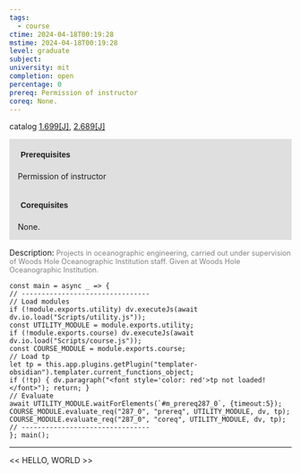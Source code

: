 ```yaml
---
tags:
  - course
ctime: 2024-04-18T00:19:28
mstime: 2024-04-18T00:19:28
level: graduate
subject: 
university: mit
completion: open
percentage: 0
prereq: Permission of instructor
coreq: None.
---
```


catalog [1.699[J]](http://student.mit.edu/catalog/m1c.html#1.699), [2.689[J]](http://student.mit.edu/catalog/m2b.html#2.689)

<span style="display: block; padding: 15px; background-color: rgb(100, 100, 100, 0.2);"><font id="m_prereq287_0" style="display: block; font-family: Arial, sans-serif; font-weight: bold; padding: 5px">Prerequisites</font><br><span id="prereq287_0">Permission of instructor</span></span>
<span style="display: block; padding: 15px; background-color: rgb(100, 100, 100, 0.2);"><font id="m_coreq287_0" style="display: block; font-family: Arial, sans-serif; font-weight: bold; padding: 5px">Corequisites</font><br><span id="coreq287_0">None.</span></span>

<font style="">Description:</font>
<font style="color: grey; font-size: 0.8rem;">Projects in oceanographic engineering, carried out under supervision of Woods Hole Oceanographic Institution staff. Given at Woods Hole Oceanographic Institution.</font>

```dataviewjs
const main = async _ => {
// --------------------------------
// Load modules
if (!module.exports.utility) dv.executeJs(await dv.io.load("Scripts/utility.js"));
const UTILITY_MODULE = module.exports.utility;
if (!module.exports.course) dv.executeJs(await dv.io.load("Scripts/course.js"));
const COURSE_MODULE = module.exports.course;
// Load tp
let tp = this.app.plugins.getPlugin("templater-obsidian").templater.current_functions_object;
if (!tp) { dv.paragraph("<font style='color: red'>tp not loaded!</font>"); return; }
// Evaluate
await UTILITY_MODULE.waitForElements(`#m_prereq287_0`, {timeout:5});
COURSE_MODULE.evaluate_req("287_0", "prereq", UTILITY_MODULE, dv, tp);
COURSE_MODULE.evaluate_req("287_0", "coreq", UTILITY_MODULE, dv, tp);
// --------------------------------
}; main();
```

---

<< HELLO, WORLD >>
